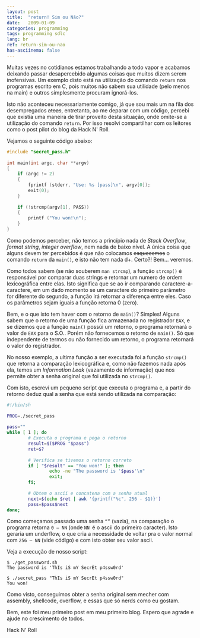 ```yaml
---
layout: post
title:  "return! Sim ou Não?"
date:   2009-01-09
categories: programming
tags: programming sdlc
lang: br
ref: return-sim-ou-nao
has-asciinema: false
---
```


Muitas vezes no cotidianos estamos trabalhando a todo vapor e acabamos deixando passar desapercebido algumas coisas que muitos dizem serem inofensivas. Um exemplo disto está na utilização do comando `return` nos programas escrito em C, pois muitos não sabem sua utilidade (pelo menos na main) e outros simplesmente procuram ignorá-los.

Isto não aconteceu necessariamente comigo, já que sou mais um na fila dos desempregados <s>atoas</s>, entretanto, ao me deparar com um código, percebi que existia uma maneira de tirar proveito desta situação, onde omite-se a utilização do comando `return`. Por isso resolvi compartilhar com os leitores como o post pilot do blog da Hack N' Roll.

Vejamos o seguinte código abaixo:
```c
#include "secret_pass.h"
 
int main(int argc, char **argv)
{
    if (argc != 2)
    {
        fprintf (stderr, "Use: %s [pass]\n", argv[0]);
        exit(0);
    }
 
    if (!strcmp(argv[1], PASS))
    {
        printf ("You won!\n");
    }
}
```

Como podemos perceber, não temos a princípio nada de _Stack Overflow_, _format string_, _integer overflow_, nem nada de baixo nível. A única coisa que alguns devem ter percebidos é que não colocamos <s>esquecemos</s> o comando `return` da `main()`, e isto não tem nada d+. Certo?! Bem... veremos.

Como todos sabem (se não souberem `man strcmp`), a função `strcmp()` é responsável por comparar duas strings e retornar um numero de ordem lexicográfica entre elas. Isto significa que se ao ir comparando caractere-a-caractere, em um dado momento se um caractere do primeiro parâmetro for diferente do segundo, a função irá retornar a diferença entre eles. Caso os parâmetros sejam iguais a função retorna 0 (zero).

Bem, e o que isto tem haver com o retorno de `main()`? Simples! Alguns sabem que o retorno de uma função fica armazenada no registrador `EAX`, e se dizemos que a função `main()` possúi um retorno, o programa retornará o valor de `EAX` para o S.O.. Porém não fornecemos o retorno de `main()`. Só que independente de termos ou não fornecido um retorno, o programa retornará o valor do registrador.

No nosso exemplo, a ultima função a ser executada foi a função `strcmp()` que retorna a comparação lexicográfica e, como não fazemos nada após ela, temos um _Information Leak_ (vazamento de informação) que nos permite obter a senha original que foi utilizada no `strcmp()`.

Com isto, escreví um pequeno script que executa o programa e, a partir do retorno deduz qual a senha que está sendo utilizada na comparação:
```sh
#!/bin/sh
 
PROG=./secret_pass
 
pass=""
while [ 1 ]; do
        # Executa o programa e pega o retorno
        result=$($PROG "$pass")
        ret=$?
 
        # Verifica se tivemos o retorno correto
        if [ "$result" == "You won!" ]; then
                echo -ne "The password is '$pass'\n"
                exit;
        fi;
 
        # Obtem o ascii e concatena com a senha atual
        next=$(echo $ret | awk '{printf("%c", 256 - $1)}')
        pass=$pass$next
done;
```
Como começamos passado uma senha `“”` (vazia), na comparação o programa retorna `0 – NN` (onde `NN `é o ascii do primeiro caracter). Isto geraria um underflow, o que cria a necessidade de voltar pra o valor normal com `256 – NN` (vide código) e com isto obter seu valor ascii.

Veja a execução de nosso script:
```
$ ./get_password.sh
The password is 'ThIs iS mY SecrEt p4ssw0rd'

$ ./secret_pass "ThIs iS mY SecrEt p4ssw0rd"
You won!
```
Como visto, conseguimos obter a senha original sem mecher com assembly, shellcode, overflow, e essas que só nerds como eu gostam.

Bem, este foi meu primeiro post em meu primeiro blog. Espero que agrade e ajude no crescimento de todos.

Hack N' Roll